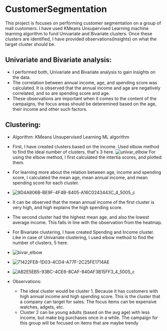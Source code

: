 # CustomerSegmentation
This project is focuses on performing customer segmentation on a group of mall customers. I have used KMeans Unsupervised Learning machine learning algorithm to fund Univariate and Bivariate clusters. Once these clusters are identified, I have provided observations(Insights) on what the target cluster should be.
## Univariate and Bivariate analysis:
- I performed both, Univariate and Bivariate analysis to gain insights on the data.
- The correlation between annual income, age, and spending score was calculated. It is observed that the annual income and age are negatively correlated, and so are spending score and age.
- These observations are important when it comes to the content of the campaigns, the focus areas should be deteremined based on the age, their income and other such factors.
## Clustering:
- Algorithm: KMeans Unsupervised Learning ML algorithm
- First, I have created clusters based on the income.
Used elbow method to find the ideal number of clusters, that's 3 here.
![univar_elbow](https://user-images.githubusercontent.com/86663030/212472376-13a92e9f-f2a2-4915-9cf8-31e52302ac45.png)
For using the elbow method, I first calculated the intertia scores, and plotted them.
- For learning more about the relation between age, income and spending score, I calculated the mean age, mean annual income, and mean spending score for each cluster. 
- ![9D4A806B-BE9F-4F4B-8405-A16C0243443C_4_5005_c](https://user-images.githubusercontent.com/86663030/212472457-71017aa3-ab99-410b-97d0-bbc73a26e4b9.jpeg)

- It can be observed that the mean annual income of the first cluster is very high, and high explains the high spending score.
- The second cluster had the highest mean age, and also the lowest average income. This falls in line with the observation from the heatmap.
- For Bivariate clustering, I have created Spending and Income cluster. Like in case of Univariate clustering, I used elbow method to find the number of clusters, 5 here.
- ![bivar_elbow](https://user-images.githubusercontent.com/86663030/212472395-12b5f5ec-1ae6-4be1-ba6d-92e28ccf0fd5.png)
- ![71422FE8-1D03-4CD4-A77F-2C25FE1714AE](https://user-images.githubusercontent.com/86663030/212472440-947fcc4d-5974-40f4-aa4d-aae27c2230aa.jpeg)
- ![AB2E5EB5-93BC-4CE6-8CAF-840AF3B15FF3_4_5005_c](https://user-images.githubusercontent.com/86663030/212472466-5fec5212-e5ef-4f51-b288-2b2cf4d40a92.jpeg)
- Observations:
  - The ideal cluster would be cluster 1. Because it has customers with high annual income and high spending score. This is the cluster that a company can target for sales. The focus items can be expensive watches, adgets, etc.
  - Cluster 2 can be young adults (based on the avg age) with less income, but make big purchases once in a while. The campaign for this group will be focused on items that are maybe trendy 
